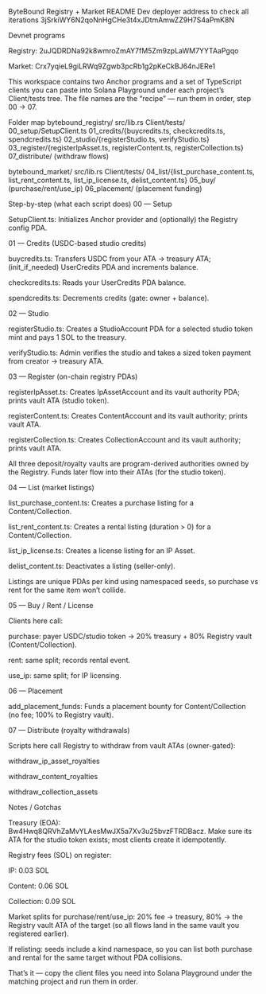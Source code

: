 ByteBound Registry + Market README
Dev deployer address to check all iterations 3jSrkiWY6N2qoNnHgCHe3t4xJDtmAmwZZ9H7S4aPmK8N


Devnet programs

Registry: 2uJQDRDNa92k8wmroZmAY7fM5Zm9zpLaWM7YYTAaPgqo

Market: Crx7yqieL9giLRWq9Zgwb3pcRb1g2pKeCkBJ64nJERe1

This workspace contains two Anchor programs and a set of TypeScript clients you can paste into Solana Playground under each project’s Client/tests tree. The file names are the “recipe” — run them in order, step 00 → 07.

Folder map
bytebound_registry/
  src/lib.rs
  Client/tests/
    00_setup/SetupClient.ts
    01_credits/{buycredits.ts, checkcredits.ts, spendcredits.ts}
    02_studio/{registerStudio.ts, verifyStudio.ts}
    03_register/{registerIpAsset.ts, registerContent.ts, registerCollection.ts}
    07_distribute/ (withdraw flows)

bytebound_market/
  src/lib.rs
  Client/tests/
    04_list/{list_purchase_content.ts, list_rent_content.ts, list_ip_license.ts, delist_content.ts}
    05_buy/   (purchase/rent/use_ip)
    06_placement/ (placement funding)

Step-by-step (what each script does)
00 — Setup

SetupClient.ts: Initializes Anchor provider and (optionally) the Registry config PDA.

01 — Credits (USDC-based studio credits)

buycredits.ts: Transfers USDC from your ATA → treasury ATA; (init_if_needed) UserCredits PDA and increments balance.

checkcredits.ts: Reads your UserCredits PDA balance.

spendcredits.ts: Decrements credits (gate: owner + balance).

02 — Studio

registerStudio.ts: Creates a StudioAccount PDA for a selected studio token mint and pays 1 SOL to the treasury.

verifyStudio.ts: Admin verifies the studio and takes a sized token payment from creator → treasury ATA.

03 — Register (on-chain registry PDAs)

registerIpAsset.ts: Creates IpAssetAccount and its vault authority PDA; prints vault ATA (studio token).

registerContent.ts: Creates ContentAccount and its vault authority; prints vault ATA.

registerCollection.ts: Creates CollectionAccount and its vault authority; prints vault ATA.

All three deposit/royalty vaults are program-derived authorities owned by the Registry. Funds later flow into their ATAs (for the studio token).

04 — List (market listings)

list_purchase_content.ts: Creates a purchase listing for a Content/Collection.

list_rent_content.ts: Creates a rental listing (duration > 0) for a Content/Collection.

list_ip_license.ts: Creates a license listing for an IP Asset.

delist_content.ts: Deactivates a listing (seller-only).

Listings are unique PDAs per kind using namespaced seeds, so purchase vs rent for the same item won’t collide.

05 — Buy / Rent / License

Clients here call:

purchase: payer USDC/studio token → 20% treasury + 80% Registry vault (Content/Collection).

rent: same split; records rental event.

use_ip: same split; for IP licensing.

06 — Placement

add_placement_funds: Funds a placement bounty for Content/Collection (no fee; 100% to Registry vault).

07 — Distribute (royalty withdrawals)

Scripts here call Registry to withdraw from vault ATAs (owner-gated):

withdraw_ip_asset_royalties

withdraw_content_royalties

withdraw_collection_assets

Notes / Gotchas

Treasury (EOA): Bw4Hwq8QRVhZaMvYLAesMwJX5a7Xv3u25bvzFTRDBacz. Make sure its ATA for the studio token exists; most clients create it idempotently.

Registry fees (SOL) on register:

IP: 0.03 SOL

Content: 0.06 SOL

Collection: 0.09 SOL

Market splits for purchase/rent/use_ip: 20% fee → treasury, 80% → the Registry vault ATA of the target (so all flows land in the same vault you registered earlier).

If relisting: seeds include a kind namespace, so you can list both purchase and rental for the same target without PDA collisions.

That’s it — copy the client files you need into Solana Playground under the matching project and run them in order.